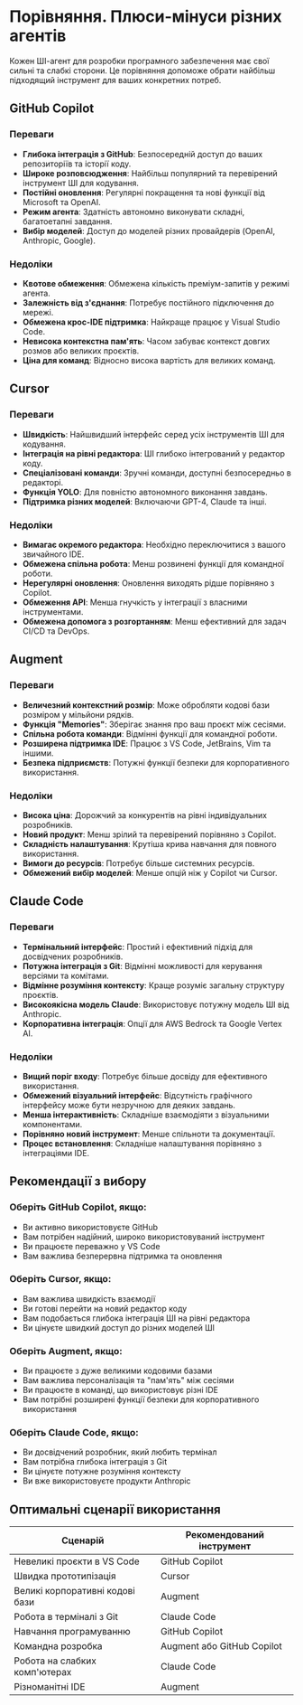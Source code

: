 # Порівняння. Плюси-мінуси різних агентів

Кожен ШІ-агент для розробки програмного забезпечення має свої сильні та слабкі сторони. Це порівняння допоможе обрати найбільш підходящий інструмент для ваших конкретних потреб.

## GitHub Copilot

### Переваги
- **Глибока інтеграція з GitHub**: Безпосередній доступ до ваших репозиторіїв та історії коду.
- **Широке розповсюдження**: Найбільш популярний та перевірений інструмент ШІ для кодування.
- **Постійні оновлення**: Регулярні покращення та нові функції від Microsoft та OpenAI.
- **Режим агента**: Здатність автономно виконувати складні, багатоетапні завдання.
- **Вибір моделей**: Доступ до моделей різних провайдерів (OpenAI, Anthropic, Google).

### Недоліки
- **Квотове обмеження**: Обмежена кількість преміум-запитів у режимі агента.
- **Залежність від з'єднання**: Потребує постійного підключення до мережі.
- **Обмежена крос-IDE підтримка**: Найкраще працює у Visual Studio Code.
- **Невисока контекстна пам'ять**: Часом забуває контекст довгих розмов або великих проєктів.
- **Ціна для команд**: Відносно висока вартість для великих команд.

## Cursor

### Переваги
- **Швидкість**: Найшвидший інтерфейс серед усіх інструментів ШІ для кодування.
- **Інтеграція на рівні редактора**: ШІ глибоко інтегрований у редактор коду.
- **Спеціалізовані команди**: Зручні команди, доступні безпосередньо в редакторі.
- **Функція YOLO**: Для повністю автономного виконання завдань.
- **Підтримка різних моделей**: Включаючи GPT-4, Claude та інші.

### Недоліки
- **Вимагає окремого редактора**: Необхідно переключитися з вашого звичайного IDE.
- **Обмежена спільна робота**: Менш розвинені функції для командної роботи.
- **Нерегулярні оновлення**: Оновлення виходять рідше порівняно з Copilot.
- **Обмеження API**: Менша гнучкість у інтеграції з власними інструментами.
- **Обмежена допомога з розгортанням**: Менш ефективний для задач CI/CD та DevOps.

## Augment

### Переваги
- **Величезний контекстний розмір**: Може обробляти кодові бази розміром у мільйони рядків.
- **Функція "Memories"**: Зберігає знання про ваш проєкт між сесіями.
- **Спільна робота команди**: Відмінні функції для командної роботи.
- **Розширена підтримка IDE**: Працює з VS Code, JetBrains, Vim та іншими.
- **Безпека підприємств**: Потужні функції безпеки для корпоративного використання.

### Недоліки
- **Висока ціна**: Дорожчий за конкурентів на рівні індивідуальних розробників.
- **Новий продукт**: Менш зрілий та перевірений порівняно з Copilot.
- **Складність налаштування**: Крутіша крива навчання для повного використання.
- **Вимоги до ресурсів**: Потребує більше системних ресурсів.
- **Обмежений вибір моделей**: Менше опцій ніж у Copilot чи Cursor.

## Claude Code

### Переваги
- **Термінальний інтерфейс**: Простий і ефективний підхід для досвідчених розробників.
- **Потужна інтеграція з Git**: Відмінні можливості для керування версіями та комітами.
- **Відмінне розуміння контексту**: Краще розуміє загальну структуру проєктів.
- **Високоякісна модель Claude**: Використовує потужну модель ШІ від Anthropic.
- **Корпоративна інтеграція**: Опції для AWS Bedrock та Google Vertex AI.

### Недоліки
- **Вищий поріг входу**: Потребує більше досвіду для ефективного використання.
- **Обмежений візуальний інтерфейс**: Відсутність графічного інтерфейсу може бути незручною для деяких завдань.
- **Менша інтерактивність**: Складніше взаємодіяти з візуальними компонентами.
- **Порівняно новий інструмент**: Менше спільноти та документації.
- **Процес встановлення**: Складніше налаштування порівняно з інтеграціями IDE.

## Рекомендації з вибору

### Оберіть GitHub Copilot, якщо:
- Ви активно використовуєте GitHub
- Вам потрібен надійний, широко використовуваний інструмент
- Ви працюєте переважно у VS Code
- Вам важлива безперервна підтримка та оновлення

### Оберіть Cursor, якщо:
- Вам важлива швидкість взаємодії
- Ви готові перейти на новий редактор коду
- Вам подобається глибока інтеграція ШІ на рівні редактора
- Ви цінуєте швидкий доступ до різних моделей ШІ

### Оберіть Augment, якщо:
- Ви працюєте з дуже великими кодовими базами
- Вам важлива персоналізація та "пам'ять" між сесіями
- Ви працюєте в команді, що використовує різні IDE
- Вам потрібні розширені функції безпеки для корпоративного використання

### Оберіть Claude Code, якщо:
- Ви досвідчений розробник, який любить термінал
- Вам потрібна глибока інтеграція з Git
- Ви цінуєте потужне розуміння контексту
- Ви вже використовуєте продукти Anthropic

## Оптимальні сценарії використання

| Сценарій | Рекомендований інструмент |
|----------|---------------------------|
| Невеликі проєкти в VS Code | GitHub Copilot |
| Швидка прототипізація | Cursor |
| Великі корпоративні кодові бази | Augment |
| Робота в терміналі з Git | Claude Code |
| Навчання програмуванню | GitHub Copilot |
| Командна розробка | Augment або GitHub Copilot |
| Робота на слабких комп'ютерах | Claude Code |
| Різноманітні IDE | Augment |